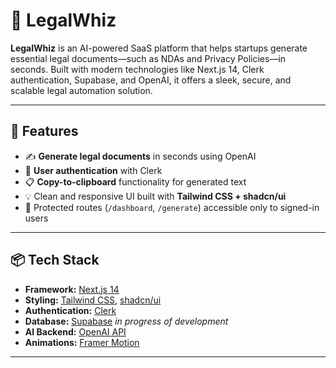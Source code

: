 # 🧾 LegalWhiz

**LegalWhiz** is an AI-powered SaaS platform that helps startups generate essential legal documents—such as NDAs and Privacy Policies—in seconds. Built with modern technologies like Next.js 14, Clerk authentication, Supabase, and OpenAI, it offers a sleek, secure, and scalable legal automation solution.

---

## 🚀 Features

- ✍️ **Generate legal documents** in seconds using OpenAI
- 🔐 **User authentication** with Clerk
- 📋 **Copy-to-clipboard** functionality for generated text
- 💡 Clean and responsive UI built with **Tailwind CSS + shadcn/ui**
- 🎯 Protected routes (`/dashboard`, `/generate`) accessible only to signed-in users

---

## 📦 Tech Stack

- **Framework:** [Next.js 14](https://nextjs.org/)
- **Styling:** [Tailwind CSS](https://tailwindcss.com/), [shadcn/ui](https://ui.shadcn.com)
- **Authentication:** [Clerk](https://clerk.dev)
- **Database:** [Supabase](https://supabase.io) *in progress of development*
- **AI Backend:** [OpenAI API](https://platform.openai.com/)
- **Animations:** [Framer Motion](https://www.framer.com/motion/)

---
